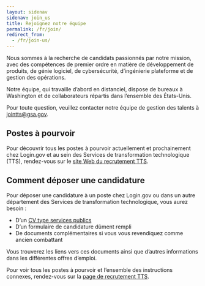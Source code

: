 ```yaml
---
layout: sidenav
sidenav: join_us
title: Rejoignez notre équipe
permalink: /fr/join/
redirect_from:
  - /fr/join-us/
---
```

Nous sommes à la recherche de candidats passionnés par notre mission, avec des compétences de premier ordre en matière de développement de produits, de génie logiciel, de cybersécurité, d’ingénierie plateforme et de gestion des opérations.

Notre équipe, qui travaille d’abord en distanciel, dispose de bureaux à Washington et de collaborateurs répartis dans l’ensemble des États-Unis.

Pour toute question, veuillez contacter notre équipe de gestion des talents à [jointts@gsa.gov](mailto:jointts@gsa.gov).

## Postes à pourvoir

Pour découvrir tous les postes à pourvoir actuellement et prochainement chez Login.gov et au sein des Services de transformation technologique (TTS), rendez-vous sur le [site Web du recrutement TTS](https://tts.gsa.gov/join/).

## Comment déposer une candidature

Pour déposer une candidature à un poste chez Login.gov ou dans un autre département des Services de transformation technologique, vous aurez besoin :

* D’un [CV type services publics](https://tts.gsa.gov/join/resume/)
* D’un formulaire de candidature dûment rempli
* De documents complémentaires si vous vous revendiquez comme ancien combattant

Vous trouverez les liens vers ces documents ainsi que d’autres informations dans les différentes offres d’emploi.

Pour voir tous les postes à pourvoir et l’ensemble des instructions connexes, rendez-vous sur la [page de recrutement TTS](https://tts.gsa.gov/join/).
